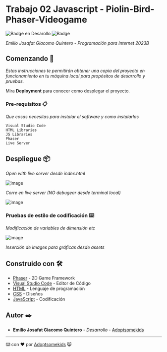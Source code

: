 # Trabajo 02 Javascript - Piolin-Bird-Phaser-Videogame

   ![Badge en Desarollo](https://img.shields.io/badge/STATUS-Desarrollo%20Completo-blue)
   ![Badge](https://img.shields.io/pypi/status/aiogram.svg?style=flat-square)

_Emilio Josafat Giacomo Quintero - Programación para Internet 2023B_

## Comenzando 🚀

_Estas instrucciones te permitirán obtener una copia del proyecto en funcionamiento en tu máquina local para propósitos de desarrollo y pruebas._

Mira **Deployment** para conocer como desplegar el proyecto.


### Pre-requisitos 📋

_Que cosas necesitas para instalar el software y como instalarlas_

```
Visual Studio Code
HTML Libraries
JS Libraries
Phaser
Live Server
```

## Despliegue 📦

_Open with live server desde index.html_

![image](https://github.com/Adoptsomekids/Piolin-Bird-Phaser-Videogame/assets/83385717/3e27e890-b134-4b68-a13f-abbfca7da058)


_Corre en live server (NO debugear desde terminal local)_


![image](https://github.com/Adoptsomekids/Piolin-Bird-Phaser-Videogame/assets/83385717/aba71a99-e5fc-45b4-9092-e82aa4373d07)

### Pruebas de estilo de codificación ⌨️

_Modificación de variables de dimensión etc_

![image](https://github.com/Adoptsomekids/Piolin-Bird-Phaser-Videogame/assets/83385717/a8b1b5b6-02ee-4c56-8665-9e6c48c67297)

_Inserción de images para gráficas desde assets_

## Construido con 🛠️

* [Phaser](https://phaser.io/) - 2D Game Framework
* [Visual Studio Code](https://code.visualstudio.com/) - Editor de Código
* [HTML](https://html.com/document/) - Lenguaje de programación
* [CSS](https://developer.mozilla.org/en-US/docs/Web/CSS/Reference) - Diseños
* [JavaScript](https://developer.mozilla.org/en-US/docs/Web/JavaScript) - Codificación

## Autor ✒️

* **Emilio Josafat Giacomo Quintero** - *Desarrollo* - [Adoptsomekids](https://github.com/Adoptsomekids)

---
⌨️ con ❤️ por [Adoptsomekids](https://github.com/Adoptsomekids) 😸
